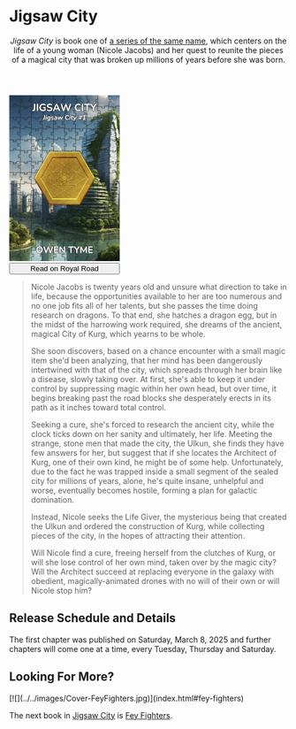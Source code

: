 <!-- 
<header>

[![](../../images/Flyer-JigsawCity.jpg)](https://www.royalroad.com/fiction/108234/jigsaw-city)

</header>
-->

# Jigsaw City

<header>

*Jigsaw City* is book one of [a series of the same name](index.html), which centers on the life of a young woman (Nicole Jacobs) and her quest to reunite the pieces of a magical city that was broken up millions of years before she was born.

</header>

> <span class="book-cover">
[![](../../images/Cover-JigsawCity.jpg)](https://www.royalroad.com/fiction/108234/jigsaw-city)  
[<button class="buy" style="display: inline-block; width: 100%; max-width: 200px;">Read on Royal Road</button>](https://www.royalroad.com/fiction/108234/jigsaw-city)
</span>
> Nicole Jacobs is twenty years old and unsure what direction to take in life, because the opportunities available to her are too numerous and no one job fits all of her talents, but she passes the time doing research on dragons. To that end, she hatches a dragon egg, but in the midst of the harrowing work required, she dreams of the ancient, magical City of Kurg, which yearns to be whole.
>
> She soon discovers, based on a chance encounter with a small magic item she'd been analyzing, that her mind has been dangerously intertwined with that of the city, which spreads through her brain like a disease, slowly taking over. At first, she's able to keep it under control by suppressing magic within her own head, but over time, it begins breaking past the road blocks she desperately erects in its path as it inches toward total control.
>
> Seeking a cure, she's forced to research the ancient city, while the clock ticks down on her sanity and ultimately, her life. Meeting the strange, stone men that made the city, the Ulkun, she finds they have few answers for her, but suggest that if she locates the Architect of Kurg, one of their own kind, he might be of some help. Unfortunately, due to the fact he was trapped inside a small segment of the sealed city for millions of years, alone, he's quite insane, unhelpful and worse, eventually becomes hostile, forming a plan for galactic domination.
>
> Instead, Nicole seeks the Life Giver, the mysterious being that created the Ulkun and ordered the construction of Kurg, while collecting pieces of the city, in the hopes of attracting their attention.
>
> Will Nicole find a cure, freeing herself from the clutches of Kurg, or will she lose control of her own mind, taken over by the magic city? Will the Architect succeed at replacing everyone in the galaxy with obedient, magically-animated drones with no will of their own or will Nicole stop him?
><div style="clear: both;"></div>

## Release Schedule and Details

The first chapter was published on Saturday, March 8, 2025 and further chapters will come one at a time, every Tuesday, Thursday and Saturday.

## Looking For More?

<span class="book-cover">
[![](../../images/Cover-FeyFighters.jpg)](index.html#fey-fighters)
</span>

The next book in [Jigsaw City](index.html) is [Fey Fighters](index.html#fey-fighters).

<div style="clear: both;"></div>
